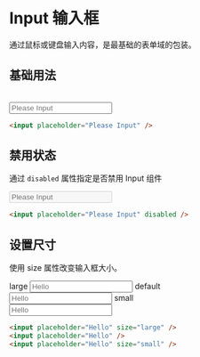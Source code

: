 # Input 输入框

通过鼠标或键盘输入内容，是最基础的表单域的包装。

## 基础用法

<br/>
<Input placeholder="Please Input" />

```html
<input placeholder="Please Input" />
```

## 禁用状态

通过 `disabled` 属性指定是否禁用 Input 组件

<Input placeholder="Please Input" disabled />

```html
<input placeholder="Please Input" disabled />
```

## 设置尺寸

使用 size 属性改变输入框大小。

large
<Input placeholder="Hello" size="large" />
default<br/>
<Input placeholder="Hello" />
small<br/>
<Input placeholder="Hello" size="small" />

```html
<input placeholder="Hello" size="large" />
<input placeholder="Hello" />
<input placeholder="Hello" size="small" />
```
